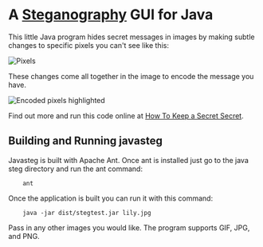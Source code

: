 A [Steganography](http://en.wikipedia.org/wiki/Steganography) GUI for Java
==================================================

This little Java program hides secret messages in images by making subtle changes to specific pixels you can't see like this:

![Pixels](/zgrossbart/javasteg/raw/master/pixels.gif)

These changes come all together in the image to encode the message you have.

![Encoded pixels highlighted](/zgrossbart/javasteg/raw/master/blue_pix.jpg)

Find out more and run this code online at [How To Keep a Secret Secret](http://www.zackgrossbart.com/hackito/secret-secret).


Building and Running javasteg
--------------------------------------

Javasteg is built with Apache Ant.  Once ant is installed just go 
to the java steg directory and run the ant command:

<pre><code>    ant
</code></pre>
        
Once the application is built you can run it with this command:

<pre><code>    java -jar dist/stegtest.jar lily.jpg
</code></pre>
    
Pass in any other images you would like.  The program supports GIF,
JPG, and PNG.
